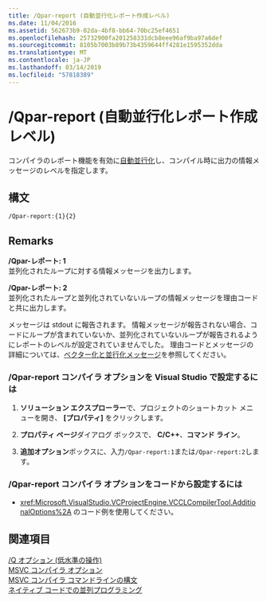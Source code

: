 ```yaml
---
title: /Qpar-report (自動並行化レポート作成レベル)
ms.date: 11/04/2016
ms.assetid: 562673b9-02da-4bf8-bb64-70bc25ef4651
ms.openlocfilehash: 25732900fa201258331dcb8eee96af9ba97a6def
ms.sourcegitcommit: 8105b7003b89b73b4359644ff4281e1595352dda
ms.translationtype: MT
ms.contentlocale: ja-JP
ms.lasthandoff: 03/14/2019
ms.locfileid: "57818389"
---
```

# <a name="qpar-report-auto-parallelizer-reporting-level"></a>/Qpar-report (自動並行化レポート作成レベル)

コンパイラのレポート機能を有効に[自動並行化](../../parallel/auto-parallelization-and-auto-vectorization.md)し、コンパイル時に出力の情報メッセージのレベルを指定します。

## <a name="syntax"></a>構文

```
/Qpar-report:{1}{2}
```

## <a name="remarks"></a>Remarks

**/Qpar-レポート: 1**<br/>
並列化されたループに対する情報メッセージを出力します。

**/Qpar-レポート: 2**<br/>
並列化されたループと並列化されていないループの情報メッセージを理由コードと共に出力します。

メッセージは stdout に報告されます。 情報メッセージが報告されない場合、コードにループが含まれていないか、並列化されていないループが報告されるようにレポートのレベルが設定されていませんでした。 理由コードとメッセージの詳細については、[ベクター化と並行化メッセージ](../../error-messages/tool-errors/vectorizer-and-parallelizer-messages.md)を参照してください。

### <a name="to-set-the-qpar-report-compiler-option-in-visual-studio"></a>/Qpar-report コンパイラ オプションを Visual Studio で設定するには

1. **ソリューション エクスプローラー**で、プロジェクトのショートカット メニューを開き、 **[プロパティ]** をクリックします。

1. **プロパティ ページ**ダイアログ ボックスで、 **C/C++**、**コマンド ライン**。

1. **追加オプション**ボックスに、入力`/Qpar-report:1`または`/Qpar-report:2`します。

### <a name="to-set-the-qpar-report-compiler-option-programmatically"></a>/Qpar-report コンパイラ オプションをコードから設定するには

- 
  <xref:Microsoft.VisualStudio.VCProjectEngine.VCCLCompilerTool.AdditionalOptions%2A> のコード例を使用してください。

## <a name="see-also"></a>関連項目

[/Q オプション (低水準の操作)](q-options-low-level-operations.md)<br/>
[MSVC コンパイラ オプション](compiler-options.md)<br/>
[MSVC コンパイラ コマンドラインの構文](compiler-command-line-syntax.md)<br/>
[ネイティブ コードでの並列プログラミング](https://blogs.msdn.microsoft.com/nativeconcurrency/2012/04/12/auto-vectorizer-in-visual-studio-2012-overview/)
